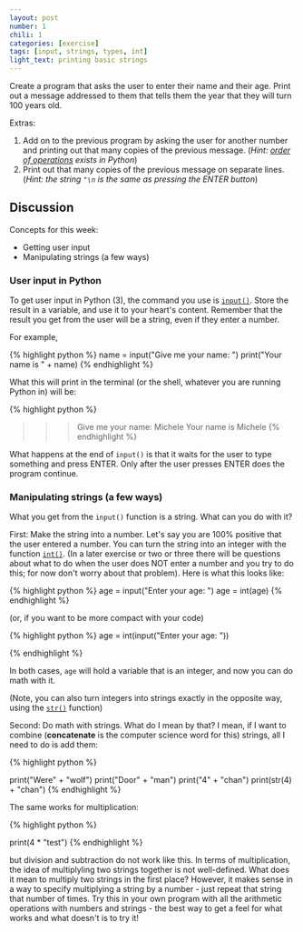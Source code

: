 ```yaml
---
layout: post
number: 1
chili: 1
categories: [exercise]
tags: [input, strings, types, int]
light_text: printing basic strings
---
```


Create a program that asks the user to enter their name and their age. Print out a message addressed to them that tells them the year that they will turn 100 years old. 

Extras: 

1. Add on to the previous program by asking the user for another number and printing out that many copies of the previous message. (_Hint: [order of operations](http://www.mathsisfun.com/operation-order-pemdas.html) exists in Python_)
2. Print out that many copies of the previous message on separate lines. (_Hint: the string `"\n` is the same as pressing the ENTER button_)

## Discussion

Concepts for this week:

* Getting user input 
* Manipulating strings (a few ways)

### User input in Python

To get user input in Python (3), the command you use is [`input()`](https://docs.python.org/3.3/library/functions.html?highlight=input#input). Store the result in a variable, and use it to your heart's content. Remember that the result you get from the user will be a string, even if they enter a number. 

For example, 

{% highlight python %}
name = input("Give me your name: ")
print("Your name is " + name)
{% endhighlight %}

What this will print in the terminal (or the shell, whatever you are running Python in) will be: 

{% highlight python %}
>>> Give me your name: Michele
Your name is Michele
{% endhighlight %}

What happens at the end of `input()` is that it waits for the user to type something and press ENTER. Only after the user presses ENTER does the program continue.
 
### Manipulating strings (a few ways)

What you get from the `input()` function is a string. What can you do with it? 

First: Make the string into a number. Let's say you are 100% positive that the user entered a number. You can turn the string into an integer with the function [`int()`](https://docs.python.org/3.3/library/functions.html#int). (In a later exercise or two or three there will be questions about what to do when the user does NOT enter a number and you try to do this; for now don't worry about that problem). Here is what this looks like: 

{% highlight python %}
age = input("Enter your age: ")
age = int(age)
{% endhighlight %}

(or, if you want to be more compact with your code)

{% highlight python %}
age = int(input("Enter your age: "))
	
{% endhighlight %}
		
In both cases, `age` will hold a variable that is an integer, and now you can do math with it. 

(Note, you can also turn integers into strings exactly in the opposite way,
using the [`str()`](https://docs.python.org/3.3/library/functions.html#str) function) 

Second: Do math with strings. What do I mean by that? I mean, if I want to combine (**concatenate** is the computer science word for this) strings, all I need to do is add them: 

{% highlight python %}
	
print("Were" + "wolf")
print("Door" + "man")
print("4" + "chan")
print(str(4) + "chan")
{% endhighlight %}

The same works for multiplication:

{% highlight python %}

print(4 * "test")
{% endhighlight %}

 but division and subtraction do not work like this. In terms of multiplication, the idea of multiplyling two strings together is not well-defined. What does it mean to multiply two strings in the first place? However, it makes sense in a way to specify multiplying a string by a number - just repeat that string that number of times. Try this in your own program with all the arithmetic operations with numbers and strings - the best way to get a feel for what works and what doesn't is to try it!
